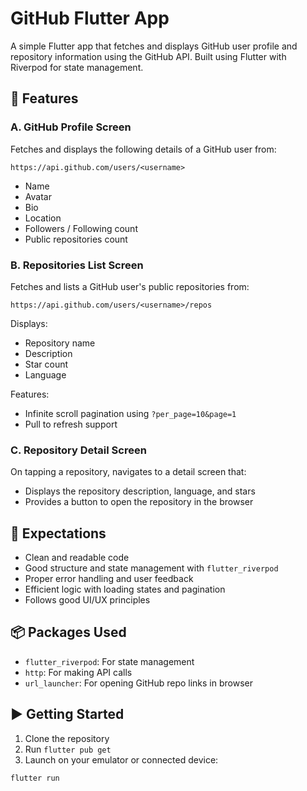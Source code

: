 # GitHub Flutter App

A simple Flutter app that fetches and displays GitHub user profile and repository information using the GitHub API. Built using Flutter with Riverpod for state management.

## 🔧 Features

### A. GitHub Profile Screen
Fetches and displays the following details of a GitHub user from:
```
https://api.github.com/users/<username>
```
- Name
- Avatar
- Bio
- Location
- Followers / Following count
- Public repositories count

### B. Repositories List Screen
Fetches and lists a GitHub user's public repositories from:
```
https://api.github.com/users/<username>/repos
```
Displays:
- Repository name
- Description
- Star count
- Language

Features:
- Infinite scroll pagination using `?per_page=10&page=1`
- Pull to refresh support

### C. Repository Detail Screen
On tapping a repository, navigates to a detail screen that:
- Displays the repository description, language, and stars
- Provides a button to open the repository in the browser

## 🧠 Expectations
- Clean and readable code
- Good structure and state management with `flutter_riverpod`
- Proper error handling and user feedback
- Efficient logic with loading states and pagination
- Follows good UI/UX principles

## 📦 Packages Used
- `flutter_riverpod`: For state management
- `http`: For making API calls
- `url_launcher`: For opening GitHub repo links in browser

## ▶️ Getting Started
1. Clone the repository
2. Run `flutter pub get`
3. Launch on your emulator or connected device:
```
flutter run
```
